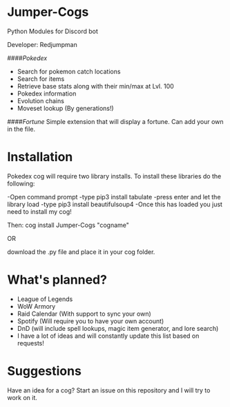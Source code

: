# Jumper-Cogs
Python Modules for Discord bot

Developer: Redjumpman

####*Pokedex*
- Search for pokemon catch locations
- Search for items
- Retrieve base stats along with their min/max at Lvl. 100
- Pokedex information
- Evolution chains
- Moveset lookup (By generations!)

####*Fortune*
Simple extension that will display a fortune. Can add your own in the file.



# Installation
Pokedex cog will require two library installs. To install these libraries do the 
following:

-Open command prompt
-type pip3 install tabulate
-press enter and let the library load
-type pip3 install beautifulsoup4
-Once this has loaded you just need to install my cog!

Then:
cog install Jumper-Cogs "cogname"

OR

download the .py file and place it in your cog folder.

# What's planned?

- League of Legends
- WoW Armory
- Raid Calendar (With support to sync your own)
- Spotify (Will require you to have your own account)
- DnD (will include spell lookups, magic item generator, and lore search)
- I have a lot of ideas and will constantly update this list based on requests!

# Suggestions
Have an idea for a cog? Start an issue on this repository and I will try to work on it.

